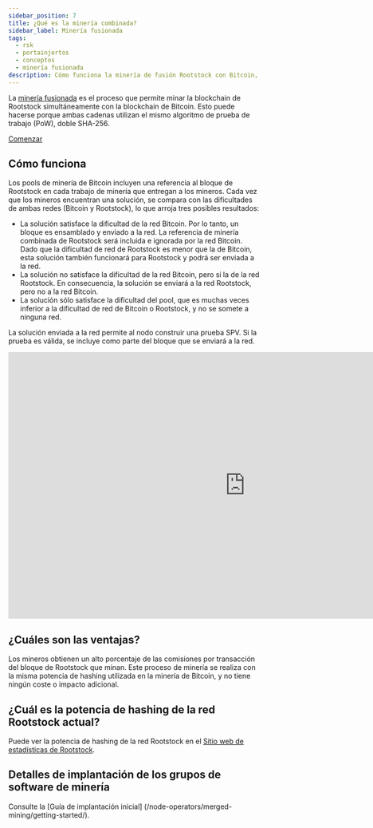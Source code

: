 ```yaml
---
sidebar_position: 7
title: ¿Qué es la minería combinada?
sidebar_label: Minería fusionada
tags:
  - rsk
  - portainjertos
  - conceptos
  - minería fusionada
description: Cómo funciona la minería de fusión Rootstock con Bitcoin, y sus beneficios.
---
```


La [minería fusionada](https://rootstock.io/mine-btc-with-rootstock/) es el proceso que permite minar la blockchain de Rootstock simultáneamente con la blockchain de Bitcoin. Esto puede hacerse porque ambas cadenas utilizan el mismo algoritmo de prueba de trabajo (PoW), doble SHA-256.

[Comenzar](/node-operators/merged-mining/getting-started/)

## Cómo funciona

Los pools de minería de Bitcoin incluyen una referencia al bloque de Rootstock en cada trabajo de minería que entregan a los mineros.
Cada vez que los mineros encuentran una solución, se compara con las dificultades de ambas redes (Bitcoin y Rootstock), lo que arroja tres posibles resultados:

- La solución satisface la dificultad de la red Bitcoin. Por lo tanto, un bloque es ensamblado y enviado a la red. La referencia de minería combinada de Rootstock será incluida e ignorada por la red Bitcoin. Dado que la dificultad de red de Rootstock es menor que la de Bitcoin, esta solución también funcionará para Rootstock y podrá ser enviada a la red.
- La solución no satisface la dificultad de la red Bitcoin, pero sí la de la red Rootstock. En consecuencia, la solución se enviará a la red Rootstock, pero no a la red Bitcoin.
- La solución sólo satisface la dificultad del pool, que es muchas veces inferior a la dificultad de red de Bitcoin o Rootstock, y no se somete a ninguna red.

La solución enviada a la red permite al nodo construir una prueba SPV. Si la prueba es válida, se incluye como parte del bloque que se enviará a la red.

<div class="video-container">
  <iframe width="949" height="534" src="https://youtube.com/embed/l3DkV2tkjU0" frameborder="0" allow="accelerometer; autoplay; encrypted-media; gyroscope; picture-in-picture" allowfullscreen></iframe>
</div>

## ¿Cuáles son las ventajas?

Los mineros obtienen un alto porcentaje de las comisiones por transacción del bloque de Rootstock que minan. Este proceso de minería se realiza con la misma potencia de hashing utilizada en la minería de Bitcoin, y no tiene ningún coste o impacto adicional.

## ¿Cuál es la potencia de hashing de la red Rootstock actual?

Puede ver la potencia de hashing de la red Rootstock en el [Sitio web de estadísticas de Rootstock](https://stats.rootstock.io).

## Detalles de implantación de los grupos de software de minería

Consulte la [Guía de implantación inicial] (/node-operators/merged-mining/getting-started/).
